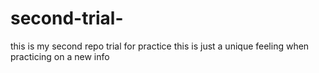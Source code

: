 second-trial-
=============

this is my second repo trial for practice
this is just a unique feeling when practicing on a new info
